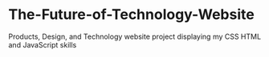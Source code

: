 # The-Future-of-Technology-Website
Products, Design, and Technology website project displaying my CSS HTML and JavaScript skills
